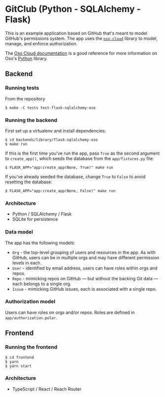 # GitClub (Python - SQLAlchemy - Flask)

This is an example application based on GitHub that's meant to model GitHub's
permissions system. The app uses the [`oso-cloud`][pypi-oso-cloud] library to
model, manage, and enforce authorization.

[pypi-oso-cloud]: https://pypi.org/project/oso-cloud/

The [Oso Cloud documentation][docs] is a good reference for more information on
Oso's [Python][docs-python] library.

[docs]: https://cloud-docs.osohq.com/
[docs-python]: https://cloud-docs.osohq.com/reference/client-apis/python

## Backend

### Running tests

From the repository

```console
$ make -C tests test-flask-sqlalchemy-oso
```

### Running the backend

First set up a virtualenv and install dependencies:

```console
$ cd backends/library/flask-sqlalchemy-oso
$ make run
```

If this is the first time you've run the app, pass `True` as the second
argument to `create_app()`, which seeds the database from the `app/fixtures.py`
file:

```console
$ FLASK_APP="app:create_app(None, True)" make run
```

If you've already seeded the database, change `True` to `False` to avoid
resetting the database:

```console
$ FLASK_APP="app:create_app(None, False)" make run
```

### Architecture

- Python / SQLAlchemy / Flask
- SQLite for persistence

### Data model

The app has the following models:

- `Org` - the top-level grouping of users and resources in the app. As with
  GitHub, users can be in multiple orgs and may have different permission
  levels in each.
- `User` - identified by email address, users can have roles within orgs and
  repos.
- `Repo` - mimicking repos on GitHub — but without the backing Git data — each
  belongs to a single org.
- `Issue` - mimicking GitHub issues, each is associated with a single repo.

### Authorization model

Users can have roles on orgs and/or repos. Roles are defined in
`app/authorization.polar`.

## Frontend

### Running the frontend

```console
$ cd frontend
$ yarn
$ yarn start
```

### Architecture

- TypeScript / React / Reach Router
